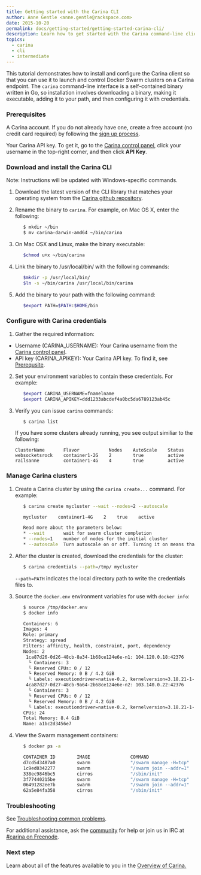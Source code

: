 ```yaml
---
title: Getting started with the Carina CLI
author: Anne Gentle <anne.gentle@rackspace.com>
date: 2015-10-20
permalink: docs/getting-started/getting-started-carina-cli/
description: Learn how to get started with the Carina command-line client (CLI) by installing, configuring, and performing commands
topics:
  - carina
  - cli
  - intermediate
---
```


This tutorial demonstrates how to install and configure the Carina client so that you can use it to launch and control Docker Swarm clusters on a Carina endpoint. The `carina` command-line interface is a self-contained binary written in Go, so installation involves downloading a binary, making it executable, adding it to your path, and then configuring it with credentials.

### Prerequisites <a name="Prereq"></a>

A Carina account. If you do not already have one, create a free account (no credit card required) by following the [sign up process](https://app.getcarina.com/app/signup).

Your Carina API key. To get it, go to the [Carina control panel](https://app.getcarina.com), click your username in the top-right corner, and then click **API Key**.

### Download and install the Carina CLI

Note: Instructions will be updated with Windows-specific commands.

1. Download the latest version of the CLI library that matches your operating system from the
   [Carina github repository](https://github.com/getcarina/carina/releases/).

2. Rename the binary to `carina`. For example, on Mac OS X, enter the following:

      ```bash
         $ mkdir ~/bin
         $ mv carina-darwin-amd64 ~/bin/carina
      ```

3. On Mac OSX and Linux, make the binary executable:

      ```bash
         $chmod u+x ~/bin/carina
      ```

4. Link the binary to /usr/local/bin/ with the following commands:

      ```bash
         $mkdir -p /usr/local/bin/
         $ln -s ~/bin/carina /usr/local/bin/carina
      ```

5. Add the binary to your path with the following command:

      ```bash
         $export PATH=$PATH:$HOME/bin
      ```

### Configure with Carina credentials

1. Gather the required information:
  * Username (CARINA_USERNAME): Your Carina username from the [Carina control panel](https://app.getcarina.com).
  * API key (CARINA_APIKEY): Your Carina API key. To find it, see [Prerequsite](#Prereq).

2. Set your environment variables to contain these credentials. For example:

      ```bash
         $export CARINA_USERNAME=fnamelname
         $export CARINA_APIKEY=ddd1233abcdef4a0bc5da6789123ab45c
      ```

3. Verify you can issue `carina` commands:

      ```bash
         $ carina list
      ```

      If you have some clusters already running, you see output similiar to the following:

      ```
      ClusterName       Flavor           Nodes    AutoScale    Status
      websocketsrock    container1-2G    2        true         active
      railsanne         container1-4G    4        true         active
      ```

### Manage Carina clusters

1. Create a Carina cluster by using the `carina create...` command. For example:

      ```bash
         $ carina create mycluster --wait --nodes=2 --autoscale

         mycluster    container1-4G    2    true    active

         Read more about the parameters below:
         * --wait       wait for swarm cluster completion
         * --nodes=1    number of nodes for the initial cluster
         * --autoscale  Turn autoscale on or off. Turning it on means that Carina automatically adds segments as they are needed.
      ```

2. After the cluster is created, download the credentials for the cluster:

      ```bash
         $ carina credentials --path=/tmp/ mycluster
      ```

      `--path=PATH` indicates the local directory path to write the credentials files to.

3. Source the `docker.env` environment variables for use with `docker info`:

      ```bash
         $ source /tmp/docker.env
         $ docker info

         Containers: 6
         Images: 4
         Role: primary
         Strategy: spread
         Filters: affinity, health, constraint, port, dependency
         Nodes: 2
          1ca87d26-0d26-48cb-8a34-1b68ce124e6e-n1: 104.120.0.18:42376
           └ Containers: 3
           └ Reserved CPUs: 0 / 12
           └ Reserved Memory: 0 B / 4.2 GiB
           └ Labels: executiondriver=native-0.2, kernelversion=3.18.21-1-rackos, operatingsystem=Debian GNU/Linux 7 (wheezy)     (containerized), storagedriver=aufs
          4ca87d27-0d27-48cb-9a64-2b68ce124e6e-n2: 103.140.0.22:42376
           └ Containers: 3
           └ Reserved CPUs: 0 / 12
           └ Reserved Memory: 0 B / 4.2 GiB
           └ Labels: executiondriver=native-0.2, kernelversion=3.18.21-1-rackos, operatingsystem=Debian GNU/Linux 7 (wheezy) (containerized), storagedriver=aufs
         CPUs: 24
         Total Memory: 8.4 GiB
         Name: a1bc2d3456e7
      ```

4. View the Swarm management containers:

      ```bash
         $ docker ps -a

         CONTAINER ID        IMAGE               COMMAND                  CREATED             STATUS              PORTS                                      NAMES
         d7cd5d3487a0        swarm               "/swarm manage -H=tcp"   12 minutes ago      Up 12 minutes       2375/tcp, 104.130.0.42:2376->2376/tcp   4ca87d27-0d27-48cb-9a64-2b68ce124e6e-n2/swarm-manager
         1c9ed0342277        swarm               "/swarm join --addr=1"   12 minutes ago      Up 12 minutes       2375/tcp                                4ca87d27-0d27-48cb-9a64-2b68ce124e6e-n2/swarm-agent
         338ec9846bc5        cirros              "/sbin/init"             12 minutes ago                                                                  4ca87d27-0d27-48cb-9a64-2b68ce124e6e-n2/swarm-data
         3f77440215be        swarm               "/swarm manage -H=tcp"   13 minutes ago      Up 13 minutes       2375/tcp, 104.130.0.48:2376->2376/tcp   4ca87d27-0d27-48cb-9a64-2b68ce124e6e-n1/swarm-manager
         06491282ee7b        swarm               "/swarm join --addr=1"   13 minutes ago      Up 13 minutes       2375/tcp                                1ca87d26-0d26-48cb-8a34-1b68ce124e6e-n1/swarm-agent
         62a5e84fa358        cirros              "/sbin/init"             13 minutes ago                                                                  4ca87d27-0d27-48cb-9a64-2b68ce124e6e-n1/swarm-data
      ```

### Troubleshooting

See [Troubleshooting common problems](/docs/tutorials/troubleshooting/).

For additional assistance, ask the [community](https://community.getcarina.com/) for help or join us in IRC at [#carina on Freenode](http://webchat.freenode.net/?channels=carina).

### Next step

Learn about all of the features available to you in the [Overview of Carina.](/docs/overview-of-carina/)
